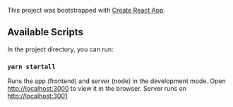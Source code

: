 This project was bootstrapped with [Create React App](https://github.com/facebook/create-react-app).

## Available Scripts

In the project directory, you can run:

### `yarn startall`

Runs the app (frontend) and server (node) in the development mode.
Open [http://localhost:3000](http://localhost:3000) to view it in the browser.
Server runs on [http://localhost:3001](http://localhost:3001)


